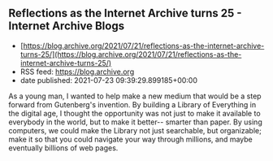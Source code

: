 ## Reflections as the Internet Archive turns 25 - Internet Archive Blogs
 - [https://blog.archive.org/2021/07/21/reflections-as-the-internet-archive-turns-25/](https://blog.archive.org/2021/07/21/reflections-as-the-internet-archive-turns-25/)
 - RSS feed: https://blog.archive.org
 - date published: 2021-07-23 09:39:29.899185+00:00

As a young man, I wanted to help make a new medium that would be a step forward from Gutenberg's invention. By building a Library of Everything in the digital age, I thought the opportunity was not just to make it available to everybody in the world, but to make it better-- smarter than paper. By using computers, we could make the Library not just searchable, but organizable; make it so that you could navigate your way through millions, and maybe eventually billions of web pages.


